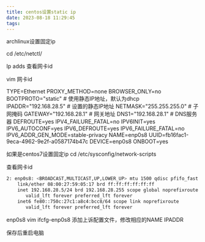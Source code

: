 ```yaml
---
title: centos设置static ip
date: 2023-08-18 11:29:45
tags:
---
```



archlinux设置固定ip

cd   /etc/netctl/

Ip adds 查看网卡id

vim 网卡id

TYPE=Ethernet
PROXY_METHOD=none
BROWSER_ONLY=no
BOOTPROTO="static"         # 使用静态IP地址，默认为dhcp
IPADDR="192.168.28.5"   # 设置的静态IP地址
NETMASK="255.255.255.0"    # 子网掩码
GATEWAY="192.168.28.1"    # 网关地址
DNS1="192.168.28.1"       # DNS服务器
DEFROUTE=yes
IPV4_FAILURE_FATAL=no
IPV6INIT=yes
IPV6_AUTOCONF=yes
IPV6_DEFROUTE=yes
IPV6_FAILURE_FATAL=no
IPV6_ADDR_GEN_MODE=stable-privacy
NAME=enp0s8
UUID=fb16fac1-9eca-4962-9e2f-a0587174b47c
DEVICE=enp0s8
ONBOOT=yes

如果是centos7设置固定ip
cd /etc/sysconfig/network-scripts

查看网卡id
```bash
2: enp0s8: <BROADCAST,MULTICAST,UP,LOWER_UP> mtu 1500 qdisc pfifo_fast state UP group default qlen 1000
    link/ether 08:00:27:59:05:17 brd ff:ff:ff:ff:ff:ff
    inet 192.168.28.5/24 brd 192.168.28.255 scope global noprefixroute enp0s8
       valid_lft forever preferred_lft forever
    inet6 fe80::750c:27c1:a8c4:bcc8/64 scope link noprefixroute 
       valid_lft forever preferred_lft forever
   ```
   enp0s8
vim ifcfg-enp0s8
添加上诉配置文件，修改相应的NAME IPADDR

保存后重启电脑


